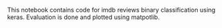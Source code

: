 This notebook contains code for imdb reviews binary classification using keras.
Evaluation is done and plotted using matpotlib.
